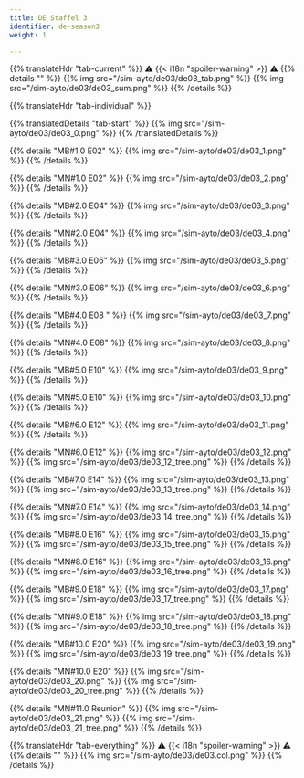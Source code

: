 ```yaml
---
title: DE Staffel 3
identifier: de-season3
weight: 1

---
```


{{% translateHdr "tab-current" %}}
:warning: {{< i18n "spoiler-warning" >}} :warning:
{{% details "" %}}
{{% img src="/sim-ayto/de03/de03_tab.png" %}}
{{% img src="/sim-ayto/de03/de03_sum.png" %}}
{{% /details %}}

{{% translateHdr "tab-individual" %}}

{{% translatedDetails "tab-start" %}}
{{% img src="/sim-ayto/de03/de03_0.png" %}}
{{% /translatedDetails %}}

{{% details "MB#1.0 E02" %}}
{{% img src="/sim-ayto/de03/de03_1.png" %}}
{{% /details %}}

{{% details "MN#1.0 E02" %}}
{{% img src="/sim-ayto/de03/de03_2.png" %}}
{{% /details %}}

{{% details "MB#2.0 E04" %}}
{{% img src="/sim-ayto/de03/de03_3.png" %}}
{{% /details %}}

{{% details "MN#2.0 E04" %}}
{{% img src="/sim-ayto/de03/de03_4.png" %}}
{{% /details %}}

{{% details "MB#3.0 E06" %}}
{{% img src="/sim-ayto/de03/de03_5.png" %}}
{{% /details %}}

{{% details "MN#3.0 E06" %}}
{{% img src="/sim-ayto/de03/de03_6.png" %}}
{{% /details %}}

{{% details "MB#4.0 E08 " %}}
{{% img src="/sim-ayto/de03/de03_7.png" %}}
{{% /details %}}

{{% details "MN#4.0 E08" %}}
{{% img src="/sim-ayto/de03/de03_8.png" %}}
{{% /details %}}

{{% details "MB#5.0 E10" %}}
{{% img src="/sim-ayto/de03/de03_9.png" %}}
{{% /details %}}

{{% details "MN#5.0 E10" %}}
{{% img src="/sim-ayto/de03/de03_10.png" %}}
{{% /details %}}

{{% details "MB#6.0 E12" %}}
{{% img src="/sim-ayto/de03/de03_11.png" %}}
{{% /details %}}

{{% details "MN#6.0 E12" %}}
{{% img src="/sim-ayto/de03/de03_12.png" %}}
{{% img src="/sim-ayto/de03/de03_12_tree.png" %}}
{{% /details %}}

{{% details "MB#7.0 E14" %}}
{{% img src="/sim-ayto/de03/de03_13.png" %}}
{{% img src="/sim-ayto/de03/de03_13_tree.png" %}}
{{% /details %}}

{{% details "MN#7.0 E14" %}}
{{% img src="/sim-ayto/de03/de03_14.png" %}}
{{% img src="/sim-ayto/de03/de03_14_tree.png" %}}
{{% /details %}}

{{% details "MB#8.0 E16" %}}
{{% img src="/sim-ayto/de03/de03_15.png" %}}
{{% img src="/sim-ayto/de03/de03_15_tree.png" %}}
{{% /details %}}

{{% details "MN#8.0 E16" %}}
{{% img src="/sim-ayto/de03/de03_16.png" %}}
{{% img src="/sim-ayto/de03/de03_16_tree.png" %}}
{{% /details %}}

{{% details "MB#9.0 E18" %}}
{{% img src="/sim-ayto/de03/de03_17.png" %}}
{{% img src="/sim-ayto/de03/de03_17_tree.png" %}}
{{% /details %}}

{{% details "MN#9.0 E18" %}}
{{% img src="/sim-ayto/de03/de03_18.png" %}}
{{% img src="/sim-ayto/de03/de03_18_tree.png" %}}
{{% /details %}}

{{% details "MB#10.0 E20" %}}
{{% img src="/sim-ayto/de03/de03_19.png" %}}
{{% img src="/sim-ayto/de03/de03_19_tree.png" %}}
{{% /details %}}

{{% details "MN#10.0 E20" %}}
{{% img src="/sim-ayto/de03/de03_20.png" %}}
{{% img src="/sim-ayto/de03/de03_20_tree.png" %}}
{{% /details %}}

{{% details "MN#11.0 Reunion" %}}
{{% img src="/sim-ayto/de03/de03_21.png" %}}
{{% img src="/sim-ayto/de03/de03_21_tree.png" %}}
{{% /details %}}

{{% translateHdr "tab-everything" %}}
:warning: {{< i18n "spoiler-warning" >}} :warning:
{{% details "" %}}
{{% img src="/sim-ayto/de03/de03.col.png" %}}
{{% /details %}}
